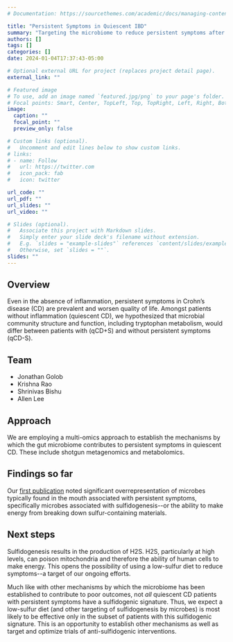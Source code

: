 ```yaml
---
# Documentation: https://sourcethemes.com/academic/docs/managing-content/

title: "Persistent Symptoms in Quiescent IBD"
summary: "Targeting the microbiome to reduce persistent symptoms after treating inflammation in inflammatory bowel disease"
authors: []
tags: []
categories: []
date: 2024-01-04T17:37:43-05:00

# Optional external URL for project (replaces project detail page).
external_link: ""

# Featured image
# To use, add an image named `featured.jpg/png` to your page's folder.
# Focal points: Smart, Center, TopLeft, Top, TopRight, Left, Right, BottomLeft, Bottom, BottomRight.
image:
  caption: ""
  focal_point: ""
  preview_only: false

# Custom links (optional).
#   Uncomment and edit lines below to show custom links.
# links:
# - name: Follow
#   url: https://twitter.com
#   icon_pack: fab
#   icon: twitter

url_code: ""
url_pdf: ""
url_slides: ""
url_video: ""

# Slides (optional).
#   Associate this project with Markdown slides.
#   Simply enter your slide deck's filename without extension.
#   E.g. `slides = "example-slides"` references `content/slides/example-slides.md`.
#   Otherwise, set `slides = ""`.
slides: ""
---
```

## Overview

Even in the absence of inflammation, persistent symptoms in Crohn’s disease (CD) are prevalent and worsen quality of life. Amongst patients without inflammation (quiescent CD), we hypothesized that microbial community structure and function, including tryptophan metabolism, would differ between patients with (qCD+S) and without persistent symptoms (qCD-S).

## Team
- Jonathan Golob
- Krishna Rao
- Shrinivas Bishu
- Allen Lee

## Approach

We are employing a multi-omics approach to establish the mechanisms by which the gut microbiome contributes to persistent symptoms in quiescent CD. These include shotgun metagenomics and metabolomics. 

## Findings so far

Our [first publication](https://doi.org/10.1016/j.gastha.2023.11.005) noted significant overrepresentation of microbes typically found in the mouth associated with persistent symptoms, specifically microbes associated with sulfidogenesis--or the ability to make energy from breaking down sulfur-containing materials. 

## Next steps
Sulfidogenesis results in the production of H2S. H2S, particularly at high levels, can poison mitochondria and therefore the ability of human cells to make energy. This opens the possibility of using a low-sulfur diet to reduce symptoms--a target of our ongoing efforts. 

Much like with other mechanisms by which the microbiome has been established to contribute to poor outcomes, not *all* quiescent CD patients with persistent symptoms have a sulfidogenic signature. Thus, we expect a low-sulfur diet (and other targeting of sulfidogenesis by microbes) is most likely to be effective only in the subset of patients with this sulfidogenic signature. This is an opportunity to establish other mechanisms as well as target and optimize trials of anti-sulfidogenic interventions.